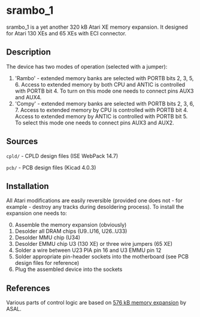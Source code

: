 srambo\_1
========

srambo\_1 is a yet another 320 kB Atari XE memory expansion. It designed for
Atari 130 XEs and 65 XEs with ECI connector.

Description
-----------

The device has two modes of operation (selected with a jumper):

1. 'Rambo' - extended memory banks are selected with PORTB bits 2, 3, 5, 6.
   Access to extended memory by both CPU and ANTIC is controlled with PORTB
   bit 4.
   To turn on this mode one needs to connect pins AUX3 and AUX4.
2. 'Compy' - extended memory banks are selected with PORTB bits 2, 3, 6, 7.
   Access to extended memory by CPU is controlled with PORTB bit 4. Access to
   extended memory by ANTIC is controlled with PORTB bit 5.
   To select this mode one needs to connect pins AUX3 and AUX2.

Sources
-------

`cpld/` - CPLD design files (ISE WebPack 14.7)

`pcb/`  - PCB design files (Kicad 4.0.3)

Installation
------------

All Atari modifications are easily reversible (provided one does not - for
example - destroy any tracks during desoldering process).
To install the expansion one needs to:

0. Assemble the memory expansion (obviously)
1. Desolder all DRAM chips (U9..U16, U26..U33)
2. Desolder MMU chip (U34)
3. Desolder EMMU chip U3 (130 XE) or three wire jumpers (65 XE)
4. Solder a wire between U23 PIA pin 16 and U3 EMMU pin 12
5. Solder appropriate pin-header sockets into the motherboard (see PCB design
   files for reference)
6. Plug the assembled device into the sockets

References
----------

Various parts of control logic are based on [576 kB memory expansion](http://atarionline.pl/v01/index.php?subaction=showfull&id=1235583828&archive=&start_from=0&ucat=6&ct=wynalazki&amp%253Bamp%253Bucat=1%253Bamp%253Bsubaction%253Dshowfull%252Ftrackback) by ASAL.
